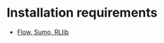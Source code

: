 # Installation requirements

- [Flow, Sumo, RLlib](https://flow.readthedocs.io/en/latest/flow_setup.html#local-installation-of-flow)